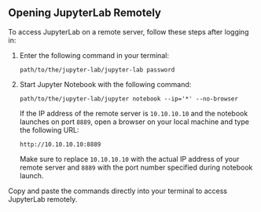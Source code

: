 ## Opening JupyterLab Remotely

To access JupyterLab on a remote server, follow these steps after logging in:

1. Enter the following command in your terminal:

    ```
    path/to/the/jupyter-lab/jupyter-lab password
    ```

2. Start Jupyter Notebook with the following command:

    ```
    path/to/the/jupyter-lab/jupyter notebook --ip='*' --no-browser
    ```

    If the IP address of the remote server is `10.10.10.10` and the notebook launches on port `8889`, open a browser on your local machine and type the following URL:

    ```
    http://10.10.10.10:8889
    ```

    Make sure to replace `10.10.10.10` with the actual IP address of your remote server and `8889` with the port number specified during notebook launch.

Copy and paste the commands directly into your terminal to access JupyterLab remotely.
